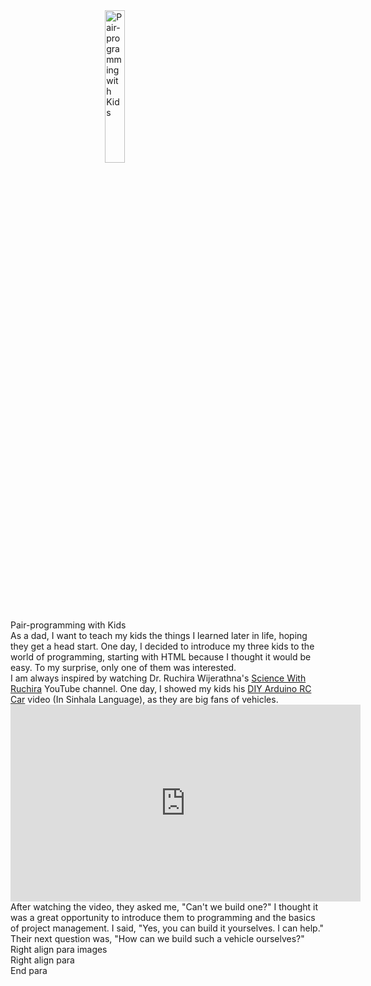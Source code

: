 <div class="container">
    <div class="row">
        <div class="col-md-12">
            <img src="{{site.baseurl}}/assets/2024-05-24/page_banner.jpg" title="Pair-programming with Kids" width="25%" style="margin-left:30%">
        </div>
    </div>
    <div class="row">
        <div class="col-md-12">
            <div class="header_title" >Pair-programming with Kids</div>
        </div>
    </div>
    <div class="row">
        <div class="col-md-12">
            As a dad, I want to teach my kids the things I learned later in life, hoping they get a head start. One day, I decided to introduce my three kids to the world of programming, starting with HTML because I thought it would be easy. To my surprise, only one of them was interested.
        </div>
    </div>
    <div class="row">
        <div class="col-md-6 align-middle">
                I am always inspired by watching Dr. Ruchira Wijerathna's  <a href="https://www.youtube.com/@ScienceWithRuchira">Science With Ruchira</a> YouTube channel. One day, I showed my kids his <a href='https://www.youtube.com/watch?v=T7A0ICf_pa4'>DIY Arduino RC Car</a> video (In Sinhala Language), as they are big fans of vehicles.
        <div class="col-md-6">
            <iframe width="560" height="315" src="https://www.youtube.com/embed/T7A0ICf_pa4?si=fQ-Fly_rihbAxKSs" title="YouTube video player" frameborder="0" allow="accelerometer; autoplay; clipboard-write; encrypted-media; gyroscope; picture-in-picture; web-share" referrerpolicy="strict-origin-when-cross-origin" allowfullscreen></iframe>
        </div>
    </div>
    <div class="row">
        <div class="col-md-12">
            <div class="header_title" >After watching the video, they asked me, "Can't we build one?" I thought it was a great opportunity to introduce them to programming and the basics of project management. 
                I said, "Yes, you can build it yourselves. I can help." 
                Their next question was, "How can we build such a vehicle ourselves?"
            </div>
        </div>
    </div>
    <div class="row">
        <div class="col-md-8">
            Right align para images
        </div>
        <div class="col-md-4">
            Right align para 
        </div>
    </div>
    <div class="row">
        <div class="col-md-12">
            End para
        </div>
    </div>
</div>
